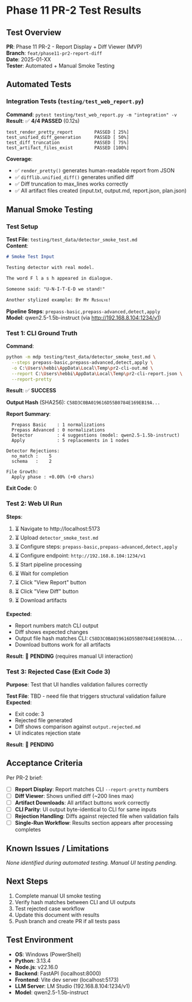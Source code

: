 # Phase 11 PR-2 Test Results

## Test Overview

**PR**: Phase 11 PR-2 - Report Display + Diff Viewer (MVP)  
**Branch**: `feat/phase11-pr2-report-diff`  
**Date**: 2025-01-XX  
**Tester**: Automated + Manual Smoke Testing

## Automated Tests

### Integration Tests (`testing/test_web_report.py`)

**Command**: `pytest testing/test_web_report.py -m "integration" -v`  
**Result**: ✅ **4/4 PASSED** (0.12s)

```
test_render_pretty_report        PASSED [ 25%]
test_unified_diff_generation     PASSED [ 50%]
test_diff_truncation             PASSED [ 75%]
test_artifact_files_exist        PASSED [100%]
```

**Coverage**:
- ✅ `render_pretty()` generates human-readable report from JSON
- ✅ `difflib.unified_diff()` generates unified diff
- ✅ Diff truncation to max_lines works correctly
- ✅ All artifact files created (input.txt, output.md, report.json, plan.json)

## Manual Smoke Testing

### Test Setup

**Test File**: `testing/test_data/detector_smoke_test.md`  
**Content**:
```markdown
# Smoke Test Input

Testing detector with real model.

The word F l a s h appeared in dialogue.

Someone said: "U-N-I-T-E-D we stand!"

Another stylized example: Bʏ Mʏ Rᴇsᴏʟᴠᴇ!
```

**Pipeline Steps**: `prepass-basic,prepass-advanced,detect,apply`  
**Model**: qwen2.5-1.5b-instruct (via http://192.168.8.104:1234/v1)

### Test 1: CLI Ground Truth

**Command**:
```bash
python -m mdp testing/test_data/detector_smoke_test.md \
  --steps prepass-basic,prepass-advanced,detect,apply \
  -o C:\Users\hebbi\AppData\Local\Temp\pr2-cli-out.md \
  --report C:\Users\hebbi\AppData\Local\Temp\pr2-cli-report.json \
  --report-pretty
```

**Result**: ✅ **SUCCESS**

**Output Hash** (SHA256): `C58D3C0BA019616D55B0784E169EB19A...`

**Report Summary**:
```
  Prepass Basic    : 1 normalizations
  Prepass Advanced : 0 normalizations
  Detector         : 4 suggestions (model: qwen2.5-1.5b-instruct)
  Apply            : 5 replacements in 1 nodes

Detector Rejections:
  no_match :    5
  schema   :    2

File Growth:
  Apply phase : +0.00% (+0 chars)
```

**Exit Code**: 0

### Test 2: Web UI Run

**Steps**:
1. ⏳ Navigate to http://localhost:5173
2. ⏳ Upload `detector_smoke_test.md`
3. ⏳ Configure steps: `prepass-basic,prepass-advanced,detect,apply`
4. ⏳ Configure endpoint: `http://192.168.8.104:1234/v1`
5. ⏳ Start pipeline processing
6. ⏳ Wait for completion
7. ⏳ Click "View Report" button
8. ⏳ Click "View Diff" button
9. ⏳ Download artifacts

**Expected**:
- Report numbers match CLI output
- Diff shows expected changes
- Output file hash matches CLI: `C58D3C0BA019616D55B0784E169EB19A...`
- Download buttons work for all artifacts

**Result**: 🔄 **PENDING** (requires manual UI interaction)

### Test 3: Rejected Case (Exit Code 3)

**Purpose**: Test that UI handles validation failures correctly

**Test File**: TBD - need file that triggers structural validation failure  
**Expected**: 
- Exit code: 3
- Rejected file generated
- Diff shows comparison against `output.rejected.md`
- UI indicates rejection state

**Result**: 🔄 **PENDING**

## Acceptance Criteria

Per PR-2 brief:

- [ ] **Report Display**: Report matches CLI `--report-pretty` numbers
- [ ] **Diff Viewer**: Shows unified diff (~200 lines max)
- [ ] **Artifact Downloads**: All artifact buttons work correctly
- [ ] **CLI Parity**: UI output byte-identical to CLI for same inputs
- [ ] **Rejection Handling**: Diffs against rejected file when validation fails
- [ ] **Single-Run Workflow**: Results section appears after processing completes

## Known Issues / Limitations

*None identified during automated testing. Manual UI testing pending.*

## Next Steps

1. Complete manual UI smoke testing
2. Verify hash matches between CLI and UI outputs
3. Test rejected case workflow
4. Update this document with results
5. Push branch and create PR if all tests pass

## Test Environment

- **OS**: Windows (PowerShell)
- **Python**: 3.13.4
- **Node.js**: v22.16.0
- **Backend**: FastAPI (localhost:8000)
- **Frontend**: Vite dev server (localhost:5173)
- **LLM Server**: LM Studio (192.168.8.104:1234/v1)
- **Model**: qwen2.5-1.5b-instruct
